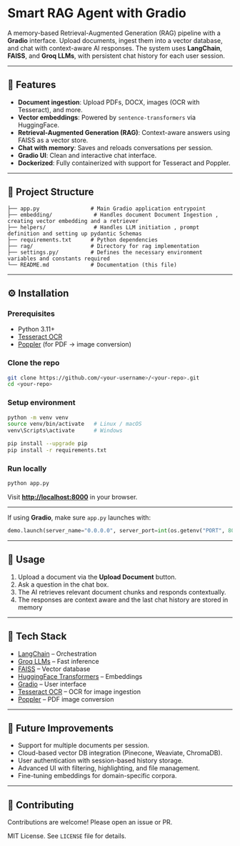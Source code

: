 # Smart RAG Agent with Gradio

A memory-based Retrieval-Augmented Generation (RAG) pipeline with a **Gradio** interface. Upload documents, ingest them into a vector database, and chat with context-aware AI responses. The system uses **LangChain**, **FAISS**, and **Groq LLMs**, with persistent chat history for each user session.

---

## 🚀 Features

* **Document ingestion**: Upload PDFs, DOCX, images (OCR with Tesseract), and more.
* **Vector embeddings**: Powered by `sentence-transformers` via HuggingFace.
* **Retrieval-Augmented Generation (RAG)**: Context-aware answers using FAISS as a vector store.
* **Chat with memory**: Saves and reloads conversations per session.
* **Gradio UI**: Clean and interactive chat interface.
* **Dockerized**: Fully containerized with support for Tesseract and Poppler.

---

## 📂 Project Structure

```
├── app.py                # Main Gradio application entrypoint
├── embedding/             # Handles document Document Ingestion , creating vector embedding and a retriever
├── helpers/               # Handles LLM initiation , prompt definition and setting up pydantic Schemas 
├── requirements.txt      # Python dependencies
├── rag/                  # Directory for rag implementation
├── settings.py/          # Defines the necessary environment variables and constants required
└── README.md             # Documentation (this file)
```

---

## ⚙️ Installation

### Prerequisites

* Python 3.11+
* [Tesseract OCR](https://github.com/tesseract-ocr/tesseract)
* [Poppler](https://poppler.freedesktop.org/) (for PDF → image conversion)

### Clone the repo

```bash
git clone https://github.com/<your-username>/<your-repo>.git
cd <your-repo>
```

### Setup environment

```bash
python -m venv venv
source venv/bin/activate   # Linux / macOS
venv\Scripts\activate      # Windows

pip install --upgrade pip
pip install -r requirements.txt
```

### Run locally

```bash
python app.py
```

Visit **[http://localhost:8000](http://localhost:8000)** in your browser.

---



If using **Gradio**, make sure `app.py` launches with:

```python
demo.launch(server_name="0.0.0.0", server_port=int(os.getenv("PORT", 8000)))
```

---

## 📖 Usage

1. Upload a document via the **Upload Document** button.
2. Ask a question in the chat box.
3. The AI retrieves relevant document chunks and responds contextually.
4. The responses are context aware and the last chat history are stored in memory

---

## 🧰 Tech Stack

* [LangChain](https://www.langchain.com/) – Orchestration
* [Groq LLMs](https://groq.com/) – Fast inference
* [FAISS](https://faiss.ai/) – Vector database
* [HuggingFace Transformers](https://huggingface.co/) – Embeddings
* [Gradio](https://www.gradio.app/) – User interface
* [Tesseract OCR](https://github.com/tesseract-ocr/tesseract) – OCR for image ingestion
* [Poppler](https://poppler.freedesktop.org/) – PDF image conversion


---

## 🔮 Future Improvements

* Support for multiple documents per session.
* Cloud-based vector DB integration (Pinecone, Weaviate, ChromaDB).
* User authentication with session-based history storage.
* Advanced UI with filtering, highlighting, and file management.
* Fine-tuning embeddings for domain-specific corpora.

---

## 🤝 Contributing

Contributions are welcome! Please open an issue or PR.



MIT License. See `LICENSE` file for details.
